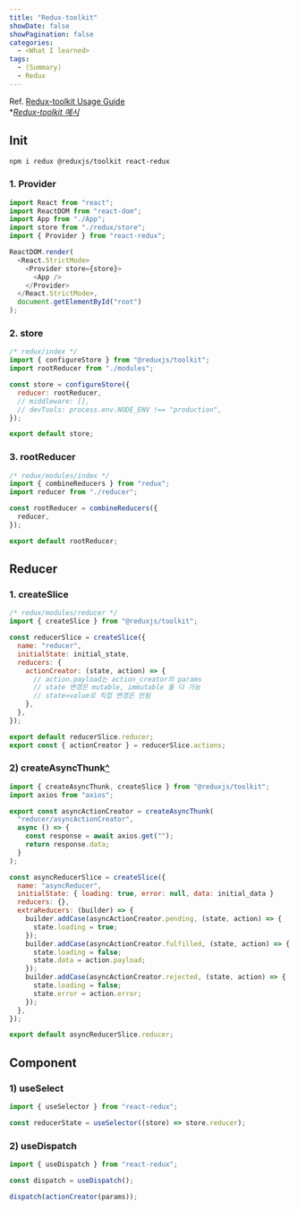 ```yaml
---
title: "Redux-toolkit"
showDate: false
showPagination: false
categories:
  - <What I learned>
tags:
  - (Summary)
  - Redux
---
```


Ref. [Redux-toolkit Usage Guide
](https://redux-toolkit.js.org/usage/usage-guide)<br/>\*_[Redux-toolkit 예시](/storage/wil/javascript/ex-redux-toolkit)_

## Init

```bash
npm i redux @reduxjs/toolkit react-redux
```

### 1. Provider

```js
import React from "react";
import ReactDOM from "react-dom";
import App from "./App";
import store from "./redux/store";
import { Provider } from "react-redux";

ReactDOM.render(
  <React.StrictMode>
    <Provider store={store}>
      <App />
    </Provider>
  </React.StrictMode>,
  document.getElementById("root")
);
```

### 2. store

```js
/* redux/index */
import { configureStore } from "@reduxjs/toolkit";
import rootReducer from "./modules";

const store = configureStore({
  reducer: rootReducer,
  // middleware: [],
  // devTools: process.env.NODE_ENV !== "production",
});

export default store;
```

### 3. rootReducer

```js
/* redux/modules/index */
import { combineReducers } from "redux";
import reducer from "./reducer";

const rootReducer = combineReducers({
  reducer,
});

export default rootReducer;
```

## Reducer

### 1. createSlice

```js
/* redux/modules/reducer */
import { createSlice } from "@reduxjs/toolkit";

const reducerSlice = createSlice({
  name: "reducer",
  initialState: initial_state,
  reducers: {
    actionCreator: (state, action) => {
      // action.payload는 action_creator의 params
      // state 변경은 mutable, immutable 둘 다 가능
      // state=value로 직접 변경은 안됨
    },
  },
});

export default reducerSlice.reducer;
export const { actionCreator } = reducerSlice.actions;
```

### 2) createAsyncThunk[^](https://redux-toolkit.js.org/api/createAsyncThunk#examples)

```js
import { createAsyncThunk, createSlice } from "@reduxjs/toolkit";
import axios from "axios";

export const asyncActionCreator = createAsyncThunk(
  "reducer/asyncActionCreator",
  async () => {
    const response = await axios.get("");
    return response.data;
  }
);

const asyncReducerSlice = createSlice({
  name: "asyncReducer",
  initialState: { loading: true, error: null, data: initial_data }
  reducers: {},
  extraReducers: (builder) => {
    builder.addCase(asyncActionCreator.pending, (state, action) => {
      state.loading = true;
    });
    builder.addCase(asyncActionCreator.fulfilled, (state, action) => {
      state.loading = false;
      state.data = action.payload;
    });
    builder.addCase(asyncActionCreator.rejected, (state, action) => {
      state.loading = false;
      state.error = action.error;
    });
  },
});

export default asyncReducerSlice.reducer;
```

## Component

### 1) useSelect

```js
import { useSelector } from "react-redux";

const reducerState = useSelector((store) => store.reducer);
```

### 2) useDispatch

```js
import { useDispatch } from "react-redux";

const dispatch = useDispatch();

dispatch(actionCreator(params));
```
